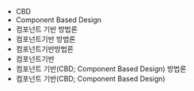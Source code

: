 ﻿- CBD
- Component Based Design
- 컴포넌트 기반 방법론
- 컴포넌트기반 방법론
- 컴포넌트기반방법론
- 컴포넌트기반
- 컴포넌트 기반(CBD; Component Based Design) 방법론
- 컴포넌트 기반(CBD; Component Based Design)